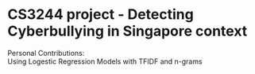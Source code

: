 # CS3244 project - Detecting Cyberbullying in Singapore context
Personal Contributions:  
Using Logestic Regression Models with TFIDF and n-grams